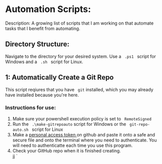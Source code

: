 <h1> Automation Scripts:</h1>

Description: A growing list of scripts that I am working on that automate tasks that I benefit from automating.

<h2> Directory Structure: </h2>
Navigate to the directory for your desired system. Use a <code> .ps1 </code> script for Windows and a <code> .sh </code> script for Linux.

<h2> 1: Automatically Create a Git Repo </h2>
This script reqiures that you have <code> git</code> installed, which you may already have installed because you're here.

<h3> Instructions for use: </h3>
<ol>
   <li> Make sure your powershell execution policy is set to <code> RemoteSigned </code> </li>
   <li> Run the <code> .\make-gitrepoauto</code> script for Windows or the <code> git-repo-auto.sh </code> script for Linux </li>
   <li> Make a <a href="https://docs.github.com/en/authentication/keeping-your-account-and-data-secure/creating-a-personal-access-token"> personal access token </a> on github and paste it onto a safe and secure file and onto the terminal where you need to authenticate. You will need to authenticatte each time you use this program.</li>
   <li> Check your GitHub repo when it is finished creating. </li>
   jj
   `
</ol>
